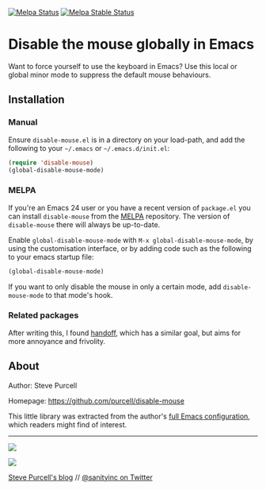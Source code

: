 [![Melpa Status](http://melpa.org/packages/disable-mouse-badge.svg)](http://melpa.org/#/disable-mouse)
[![Melpa Stable Status](http://stable.melpa.org/packages/disable-mouse-badge.svg)](http://stable.melpa.org/#/disable-mouse)

# Disable the mouse globally in Emacs

Want to force yourself to use the keyboard in Emacs? Use this local or
global minor mode to suppress the default mouse behaviours.

## Installation

### Manual

Ensure `disable-mouse.el` is in a directory on your load-path, and
add the following to your `~/.emacs` or `~/.emacs.d/init.el`:

``` lisp
(require 'disable-mouse)
(global-disable-mouse-mode)
```

### MELPA

If you're an Emacs 24 user or you have a recent version of
`package.el` you can install `disable-mouse` from the
[MELPA](http://melpa.org) repository. The version of
`disable-mouse` there will always be up-to-date.

Enable `global-disable-mouse-mode` with `M-x global-disable-mouse-mode`, by using
the customisation interface, or by adding code such as the following
to your emacs startup file:

``` lisp
(global-disable-mouse-mode)
```

If you want to only disable the mouse in only a certain mode, add
`disable-mouse-mode` to that mode's hook.

### Related packages

After writing this, I found
[handoff](https://github.com/rejeep/handoff.el), which has a similar
goal, but aims for more annoyance and frivolity.


## About

Author: Steve Purcell <steve at sanityinc dot com>

Homepage: https://github.com/purcell/disable-mouse

This little library was extracted from the author's
[full Emacs configuration](https://github.com/purcell/emacs.d), which
readers might find of interest.

<hr>

[![](http://api.coderwall.com/purcell/endorsecount.png)](http://coderwall.com/purcell)

[![](http://www.linkedin.com/img/webpromo/btn_liprofile_blue_80x15.png)](http://uk.linkedin.com/in/stevepurcell)

[Steve Purcell's blog](http://www.sanityinc.com/) // [@sanityinc on Twitter](https://twitter.com/sanityinc)

